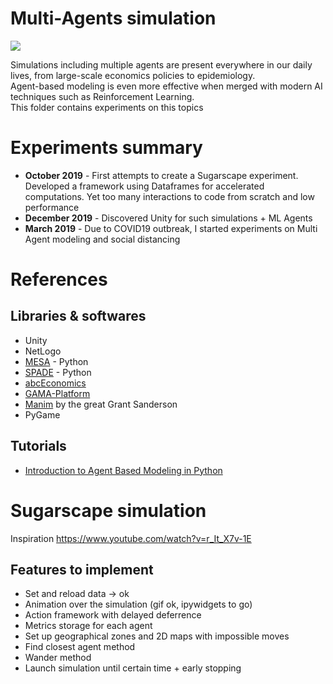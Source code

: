 # Multi-Agents simulation
![](https://thumbs.gfycat.com/EvergreenGenuineAmethystgemclam-size_restricted.gif)

Simulations including multiple agents are present everywhere in our daily lives, from large-scale economics policies to epidemiology. <br>
Agent-based modeling is even more effective when merged with modern AI techniques such as Reinforcement Learning. <br>
This folder contains experiments on this topics

# Experiments summary
- **October 2019** - First attempts to create a Sugarscape experiment. Developed a framework using Dataframes for accelerated computations. Yet too many interactions to code from scratch and low performance
- **December 2019** - Discovered Unity for such simulations + ML Agents
- **March 2019** - Due to COVID19 outbreak, I started experiments on Multi Agent modeling and social distancing 


# References
## Libraries & softwares
- Unity
- NetLogo
- [MESA](https://github.com/projectmesa/mesa) - Python
- [SPADE](https://spade-mas.readthedocs.io/en/latest/readme.html) - Python
- [abcEconomics](https://abce.readthedocs.io/en/master/)
- [GAMA-Platform](https://gama-platform.github.io/)
- [Manim](https://github.com/3b1b/manim) by the great Grant Sanderson
- PyGame

## Tutorials
- [Introduction to Agent Based Modeling in Python](https://towardsdatascience.com/introduction-to-mesa-agent-based-modeling-in-python-bcb0596e1c9a)


# Sugarscape simulation
Inspiration https://www.youtube.com/watch?v=r_It_X7v-1E

## Features to implement
- Set and reload data -> ok
- Animation over the simulation (gif ok, ipywidgets to go)
- Action framework with delayed deferrence
- Metrics storage for each agent
- Set up geographical zones and 2D maps with impossible moves
- Find closest agent method
- Wander method
- Launch simulation until certain time + early stopping